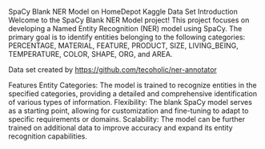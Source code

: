 SpaCy Blank NER Model on HomeDepot Kaggle Data Set
Introduction
Welcome to the SpaCy Blank NER Model project! This project focuses on developing a Named Entity Recognition (NER) model using SpaCy. 
The primary goal is to identify entities belonging to the following categories: PERCENTAGE, MATERIAL, FEATURE, PRODUCT, SIZE, LIVING_BEING, TEMPERATURE, COLOR, SHAPE, ORG, and AREA.

Data set created by https://github.com/tecoholic/ner-annotator

Features
Entity Categories: The model is trained to recognize entities in the specified categories, providing a detailed and comprehensive identification of various types of information.
Flexibility: The blank SpaCy model serves as a starting point, allowing for customization and fine-tuning to adapt to specific requirements or domains.
Scalability: The model can be further trained on additional data to improve accuracy and expand its entity recognition capabilities.

